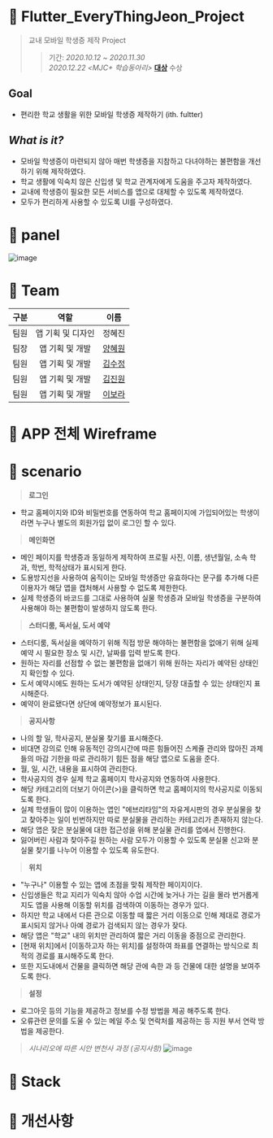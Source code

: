 # 📌 Flutter_EveryThingJeon_Project
> 교내 모바일 학생증 제작 Project
>> 기간: _2020.10.12 ~ 2020.11.30_  
>> _2020.12.22_    _<MJC+ 학습동아리>_ [**대상**](https://github.com/hhyewon/Flutter_EveryThingJeon_Project/files/6873480/MJC%2B.pdf) 수상


## Goal
- 편리한 학교 생활을 위한 모바일 학생증 제작하기 (ith. fultter)
   
## _What is it?_
- 모바일 학생증이 마련되지 않아 매번 학생증을 지참하고 다녀야하는 불편함을 개선하기 위해 제작하였다.
- 학교 생활에 익숙치 않은 신입생 및 학교 관계자에게 도움을 주고자 제작하였다.
- 교내에 학생증이 필요한 모든 서비스를 앱으로 대체할 수 있도록 제작하였다.
- 모두가 편리하게 사용할 수 있도록 UI를 구성하였다.


# 📌 panel
![image](https://user-images.githubusercontent.com/73240332/126888528-45920990-b065-4d2f-9bd1-7b3738b47af9.png)

# 📌 Team
| 구분 | 역할 | 이름 | 
| :---:| :---: | :----: |
| 팀원 | 앱 기획 및 디자인 | 정혜진 |
| 팀장 | 앱 기획 및 개발 | [양혜원](https://github.com/hhyewon) | 
| 팀원 | 앱 기획 및 개발 | [김수정](https://github.com/suzumsz) | 
| 팀원 | 앱 기획 및 개발 | [김진원](https://github.com/hdev1004) | 
| 팀원 | 앱 기획 및 개발 | [이보라](https://github.com/aroob6) | 

# 📌 APP 전체 Wireframe

# 📌 scenario
> **로그인**
- 학교 홈페이지와 ID와 비밀번호를 연동하여 학교 홈페이지에 가입되어있는 학생이라면 누구나 별도의 회원가입 없이 로그인 할 수 있다.     

> **메인화면**
- 메인 페이지를 학생증과 동일하게 제작하여 프로필 사진, 이름, 생년월일, 소속 학과, 학번, 학적상태가 표시되게 한다.
- 도용방지선을 사용하여 움직이는 모바일 학생증만 유효하다는 문구를 추가해 다른 이용자가 해당 앱을 캡처해서 사용할 수 없도록 제한한다.
- 실제 학생증의 바코드를 그대로 사용하여 실물 학생증과 모바일 학생증을 구분하여 사용해야 하는 불편함이 발생하지 않도록 한다.
        
> **스터디룸, 독서실, 도서 예약**
- 스터디룸, 독서실을 예약하기 위해 직접 방문 해야하는 불편함을 없애기 위해 실제 예약 시 필요한 장소 및 시간, 날짜를 입력 받도록 한다. 
- 원하는 자리를 선점할 수 없는 불편함을 없애기 위해 원하는 자리가 예약된 상태인지 확인할 수 있다.
- 도서 예약시에도 원하는 도서가 예약된 상태인지, 당장 대출할 수 있는 상태인지 표시해준다.
- 예약이 완료됐다면 상단에 예약정보가 표시된다.

> **공지사항**
- 나의 할 일, 학사공지, 분실물 찾기를 표시해준다.
- 비대면 강의로 인해 유동적인 강의시간에 따른 힘들어진 스케쥴 관리와 많아진 과제들의 마감 기한을 따로 관리하기 힘든 점을 해당 앱으로 도움을 준다.
- 월, 일, 시간, 내용을 표시하여 관리한다.
- 학사공지의 경우 실제 학교 홈페이지 학사공지와 연동하여 사용한다. 
- 해당 카테고리의 더보기 아이콘(>)을 클릭하면 학교 홈페이지의 학사공지로 이동되도록 한다.
- 실제 학생들이 많이 이용하는 앱인 "에브리타임"의 자유게시판의 경우 분실물을 찾고 찾아주는 일이 빈번하지만 따로 분실물을 관리하는 카테고리가 존재하지 않는다.
- 해당 앱은 잦은 분실물에 대한 접근성을 위해 분실물 관리를 앱에서 진행한다.
- 잃어버린 사람과 찾아주길 원하는 사람 모두가 이용할 수 있도록 분실물 신고와 분실물 찾기를 나누어 이용할 수 있도록 유도한다.

> **위치**
- "누구나" 이용할 수 있는 앱에 초점을 맞춰 제작한 페이지이다.
- 신입생들은 학교 지리가 익숙치 않아 수업 시간에 늦거나 가는 길을 몰라 번거롭게 지도 앱을 사용해 이동할 위치를 검색하여 이동하는 경우가 있다.
- 하지만 학교 내에서 다른 관으로 이동할 때 짧은 거리 이동으로 인해 제대로 경로가 표시되지 않거나 아예 경로가 검색되지 않는 경우가 잦다.
- 해당 앱은 "학교" 내의 위치만 관리하여 짧은 거리 이동을 중점으로 관리한다. 
- [현재 위치]에서 [이동하고자 하는 위치]를 설정하여 좌표를 연결하는 방식으로 최적의 경로를 표시해주도록 한다.
- 또한 지도내에서 건물을 클릭하면 해당 관에 속한 과 등 건물에 대한 설명을 보여주도록 한다.

>**설정**
- 로그아웃 등의 기능을 제공하고 정보를 수정 방법을 제공 해주도록 한다.
- 오류관련 문의를 도울 수 있는 메일 주소 및 연락처를 제공하는 등 지원 부서 연락 방법을 제공한다.     
 
 
> _시나리오에 따른 시안 변천사 과정 (공지사항)_
![image](https://user-images.githubusercontent.com/73240332/126889981-bfe3678a-8e1a-4fdd-bf89-2fb43c0d5f2e.png)

# 📌 Stack

# 📌 개선사항
